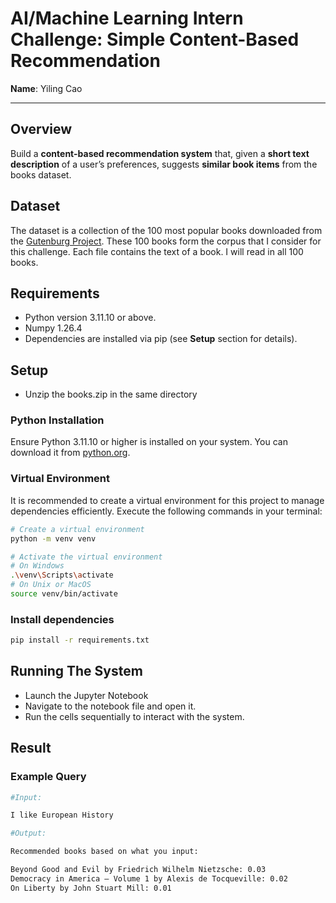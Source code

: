 # AI/Machine Learning Intern Challenge: Simple Content-Based Recommendation

**Name**: Yiling Cao

---

## Overview

Build a **content-based recommendation system** that, given a **short text description** of a user’s preferences, suggests **similar book items** from the books dataset. 

## Dataset
The dataset is a collection of the 100 most popular books downloaded from the [Gutenburg Project](https://www.gutenberg.org/browse/scores/top). These 100 books form the corpus that I consider for this challenge. Each file contains the text of a book. I will read in all 100 books.


## Requirements

- Python version 3.11.10 or above.
- Numpy 1.26.4
- Dependencies are installed via pip (see **Setup** section for details).

## Setup
- Unzip the books.zip in the same directory

### Python Installation

Ensure Python 3.11.10 or higher is installed on your system. You can download it from [python.org](https://www.python.org/downloads/).

### Virtual Environment

It is recommended to create a virtual environment for this project to manage dependencies efficiently. Execute the following commands in your terminal:

```bash
# Create a virtual environment
python -m venv venv

# Activate the virtual environment
# On Windows
.\venv\Scripts\activate
# On Unix or MacOS
source venv/bin/activate
```

### Install dependencies
```bash
pip install -r requirements.txt
```

## Running The System
- Launch the Jupyter Notebook
- Navigate to the notebook file and open it.
- Run the cells sequentially to interact with the system.

## Result
### Example Query
```bash
#Input:

I like European History

#Output:

Recommended books based on what you input:

Beyond Good and Evil by Friedrich Wilhelm Nietzsche: 0.03
Democracy in America — Volume 1 by Alexis de Tocqueville: 0.02
On Liberty by John Stuart Mill: 0.01
```



